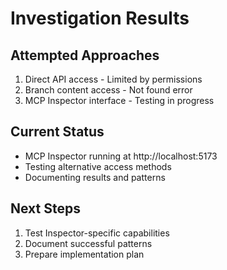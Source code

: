 # Investigation Results

## Attempted Approaches
1. Direct API access - Limited by permissions
2. Branch content access - Not found error
3. MCP Inspector interface - Testing in progress

## Current Status
- MCP Inspector running at http://localhost:5173
- Testing alternative access methods
- Documenting results and patterns

## Next Steps
1. Test Inspector-specific capabilities
2. Document successful patterns
3. Prepare implementation plan